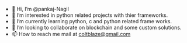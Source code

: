 - 👋 Hi, I’m @pankaj-Nagil
- 👀 I’m interested in python related projects with thier frameworks.
- 🌱 I’m currently learning python, c and python related frame works.
- 💞️ I’m looking to collaborate on blockchain and some custom solutions.
- 📫 How to reach me mail at coltblaze@gmail.com

<!---
pankaj-Nagil/pankaj-Nagil is a ✨ special ✨ repository because its `README.md` (this file) appears on your GitHub profile.
You can click the Preview link to take a look at your changes.
--->
